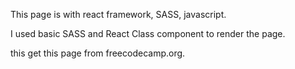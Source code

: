 This page is with react framework, SASS, javascript.

I used basic SASS and React Class component to render the page.

this get this page from freecodecamp.org.
 
